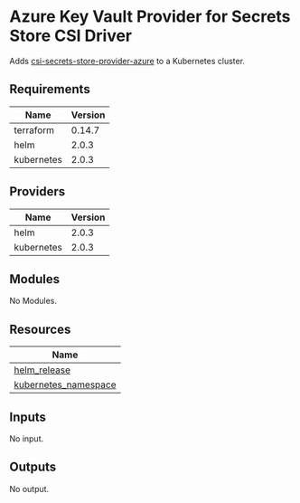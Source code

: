 # Azure Key Vault Provider for Secrets Store CSI Driver

Adds [csi-secrets-store-provider-azure](https://github.com/Azure/secrets-store-csi-driver-provider-azure) to a Kubernetes cluster.

## Requirements

| Name | Version |
|------|---------|
| terraform | 0.14.7 |
| helm | 2.0.3 |
| kubernetes | 2.0.3 |

## Providers

| Name | Version |
|------|---------|
| helm | 2.0.3 |
| kubernetes | 2.0.3 |

## Modules

No Modules.

## Resources

| Name |
|------|
| [helm_release](https://registry.terraform.io/providers/hashicorp/helm/2.0.3/docs/resources/release) |
| [kubernetes_namespace](https://registry.terraform.io/providers/hashicorp/kubernetes/2.0.3/docs/resources/namespace) |

## Inputs

No input.

## Outputs

No output.
